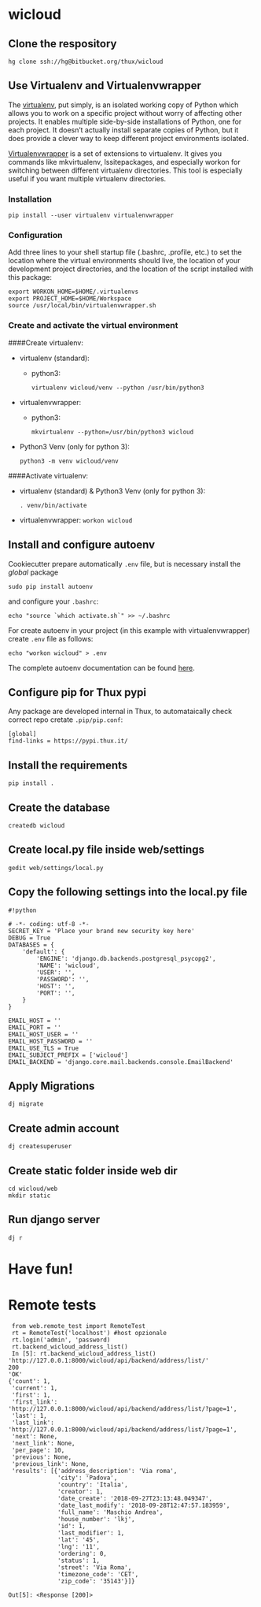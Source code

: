 # wicloud

## Clone the respository
```
hg clone ssh://hg@bitbucket.org/thux/wicloud
```

## Use Virtualenv and Virtualenvwrapper

The [virtualenv](https://virtualenv.pypa.io/en/stable/), put simply, is an isolated working copy of Python which
allows you to work on a specific project without worry of affecting other projects. It enables multiple side-by-side installations of Python, one for each project. It doesn’t actually install separate copies of Python, but it does provide a clever way to keep different project environments isolated.

[Virtualenvwrapper](http://virtualenvwrapper.readthedocs.io/en/latest/install.html) is a set of extensions to virtualenv. It gives you commands like mkvirtualenv, lssitepackages, and especially workon for switching between different virtualenv directories. This tool is especially useful if you want multiple virtualenv directories.

### Installation

```
pip install --user virtualenv virtualenvwrapper
```

### Configuration

Add three lines to your shell startup file (.bashrc, .profile, etc.) to set the location where the virtual environments should live, the location of your development project directories, and the location of the script installed with this package:

```
export WORKON_HOME=$HOME/.virtualenvs
export PROJECT_HOME=$HOME/Workspace
source /usr/local/bin/virtualenvwrapper.sh
```

### Create and activate the virtual environment


####Create virtualenv:

 - virtualenv (standard):
     - python3:

        `virtualenv wicloud/venv --python /usr/bin/python3`

 - virtualenvwrapper:
    - python3:

        `mkvirtualenv --python=/usr/bin/python3 wicloud`

 - Python3 Venv (only for python 3):

    `python3 -m venv wicloud/venv`


####Activate virtualenv:

- virtualenv (standard) & Python3 Venv (only for python 3):

    `. venv/bin/activate`

- virtualenvwrapper:
    `workon wicloud`

## Install and configure autoenv

Cookiecutter prepare automatically `.env` file, but is necessary install the *global* package

```
sudo pip install autoenv
```

and configure your `.bashrc`:
```
echo "source `which activate.sh`" >> ~/.bashrc
```
For create autoenv in your project (in this example with virtualenvwrapper) create `.env` file as follows:
```
echo "workon wicloud" > .env
```

The complete autoenv documentation can be found [here](https://github.com/kennethreitz/autoenv).



## Configure pip for Thux pypi

Any package are developed internal in Thux, to automataically check correct repo cretate `.pip/pip.conf`:
```
[global]
find-links = https://pypi.thux.it/
```

## Install the requirements

```
pip install .
```

## Create the database

```
createdb wicloud
```
## Create local.py file inside web/settings

```
gedit web/settings/local.py
```
## Copy the following settings into the local.py file

```
#!python

# -*- coding: utf-8 -*-
SECRET_KEY = 'Place your brand new security key here'
DEBUG = True
DATABASES = {
    'default': {
        'ENGINE': 'django.db.backends.postgresql_psycopg2',
        'NAME': 'wicloud',
        'USER': '',
        'PASSWORD': '',
        'HOST': '',
        'PORT': '',
    }
}

EMAIL_HOST = ''
EMAIL_PORT = ''
EMAIL_HOST_USER = ''
EMAIL_HOST_PASSWORD = ''
EMAIL_USE_TLS = True
EMAIL_SUBJECT_PREFIX = ['wicloud']
EMAIL_BACKEND = 'django.core.mail.backends.console.EmailBackend'
```

## Apply Migrations

```
dj migrate
```

## Create admin account

```
dj createsuperuser
```

## Create static folder inside web dir

```
cd wicloud/web
mkdir static

```

## Run django server

```
dj r
```

# Have fun!

# Remote tests

```
 from web.remote_test import RemoteTest
 rt = RemoteTest('localhost') #host opzionale 
 rt.login('admin', 'password)
 rt.backend_wicloud_address_list()
 In [5]: rt.backend_wicloud_address_list()
'http://127.0.0.1:8000/wicloud/api/backend/address/list/'
200
'OK'
{'count': 1,
 'current': 1,
 'first': 1,
 'first_link': 'http://127.0.0.1:8000/wicloud/api/backend/address/list/?page=1',
 'last': 1,
 'last_link': 'http://127.0.0.1:8000/wicloud/api/backend/address/list/?page=1',
 'next': None,
 'next_link': None,
 'per_page': 10,
 'previous': None,
 'previous_link': None,
 'results': [{'address_description': 'Via roma',
              'city': 'Padova',
              'country': 'Italia',
              'creator': 1,
              'date_create': '2018-09-27T23:13:48.049347',
              'date_last_modify': '2018-09-28T12:47:57.183959',
              'full_name': 'Maschio Andrea',
              'house_number': 'lkj',
              'id': 1,
              'last_modifier': 1,
              'lat': '45',
              'lng': '11',
              'ordering': 0,
              'status': 1,
              'street': 'Via Roma',
              'timezone_code': 'CET',
              'zip_code': '35143'}]}

Out[5]: <Response [200]>

```
